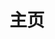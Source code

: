 ---
home: true
layout: BlogHome
icon: home
title: 主页
# heroImage: /logo.svg
# bgImage: http://oss.feny.ink/blogs/home-bg.jpg
bgImage: /bing.js
heroFullScreen: false
heroText: ''
# tagline: 千里之行，始于足下

footer: <a href="https://beian.miit.gov.cn" target="_blank">粤ICP备18117352号</a>
---